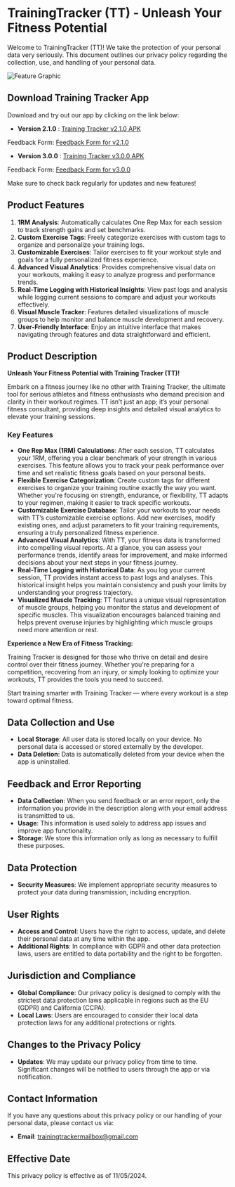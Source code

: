# TrainingTracker (TT) - Unleash Your Fitness Potential

Welcome to TrainingTracker (TT)! We take the protection of your personal data very seriously. This document outlines our privacy policy regarding the collection, use, and handling of your personal data.

![Feature Graphic](https://raw.githubusercontent.com/JeeIn-Park/Training-Tracker-Workout-Monitoring/main/doc/screenshots/RepVizPromotionGraphic.png)


## Download Training Tracker App

Download and try out our app by clicking on the link below:

- **Version 2.1.0** : [Training Tracker v2.1.0 APK](https://github.com/JeeIn-Park/TrainingTracker/raw/main/release/TrainingTracker_ver210.apk)

Feedback Form: [Feedback Form for v2.1.0](https://forms.gle/SfoAL97pRNvBynbo9)

- **Version 3.0.0** : [Training Tracker v3.0.0 APK](https://github.com/JeeIn-Park/TrainingTracker/raw/main/release/TrainingTracker_ver300.apk)

Feedback Form: [Feedback Form for v3.0.0](https://forms.gle/Ui5tDhyf9kBLLkw69)

Make sure to check back regularly for updates and new features!

## Product Features

1. **1RM Analysis**: Automatically calculates One Rep Max for each session to track strength gains and set benchmarks.
2. **Custom Exercise Tags**: Freely categorize exercises with custom tags to organize and personalize your training logs.
3. **Customizable Exercises**: Tailor exercises to fit your workout style and goals for a fully personalized fitness experience.
4. **Advanced Visual Analytics**: Provides comprehensive visual data on your workouts, making it easy to analyze progress and performance trends.
5. **Real-Time Logging with Historical Insights**: View past logs and analysis while logging current sessions to compare and adjust your workouts effectively.
6. **Visual Muscle Tracker**: Features detailed visualizations of muscle groups to help monitor and balance muscle development and recovery.
7. **User-Friendly Interface**: Enjoy an intuitive interface that makes navigating through features and data straightforward and efficient.

## Product Description

**Unleash Your Fitness Potential with Training Tracker (TT)!**

Embark on a fitness journey like no other with Training Tracker, the ultimate tool for serious athletes and fitness enthusiasts who demand precision and clarity in their workout regimes. TT isn’t just an app; it’s your personal fitness consultant, providing deep insights and detailed visual analytics to elevate your training sessions.

### Key Features

- **One Rep Max (1RM) Calculations**: After each session, TT calculates your 1RM, offering you a clear benchmark of your strength in various exercises. This feature allows you to track your peak performance over time and set realistic fitness goals based on your personal bests.
- **Flexible Exercise Categorization**: Create custom tags for different exercises to organize your training routine exactly the way you want. Whether you're focusing on strength, endurance, or flexibility, TT adapts to your regimen, making it easier to track specific workouts.
- **Customizable Exercise Database**: Tailor your workouts to your needs with TT’s customizable exercise options. Add new exercises, modify existing ones, and adjust parameters to fit your training requirements, ensuring a truly personalized fitness experience.
- **Advanced Visual Analytics**: With TT, your fitness data is transformed into compelling visual reports. At a glance, you can assess your performance trends, identify areas for improvement, and make informed decisions about your next steps in your fitness journey.
- **Real-Time Logging with Historical Data**: As you log your current session, TT provides instant access to past logs and analyses. This historical insight helps you maintain consistency and push your limits by understanding your progress trajectory.
- **Visualized Muscle Tracking**: TT features a unique visual representation of muscle groups, helping you monitor the status and development of specific muscles. This visualization encourages balanced training and helps prevent overuse injuries by highlighting which muscle groups need more attention or rest.

**Experience a New Era of Fitness Tracking:**

Training Tracker is designed for those who thrive on detail and desire control over their fitness journey. Whether you're preparing for a competition, recovering from an injury, or simply looking to optimize your workouts, TT provides the tools you need to succeed.

Start training smarter with Training Tracker — where every workout is a step toward optimal fitness.

## Data Collection and Use

- **Local Storage**: All user data is stored locally on your device. No personal data is accessed or stored externally by the developer.
- **Data Deletion**: Data is automatically deleted from your device when the app is uninstalled.

## Feedback and Error Reporting

- **Data Collection**: When you send feedback or an error report, only the information you provide in the description along with your email address is transmitted to us.
- **Usage**: This information is used solely to address app issues and improve app functionality.
- **Storage**: We store this information only as long as necessary to fulfill these purposes.

## Data Protection

- **Security Measures**: We implement appropriate security measures to protect your data during transmission, including encryption.

## User Rights

- **Access and Control**: Users have the right to access, update, and delete their personal data at any time within the app.
- **Additional Rights**: In compliance with GDPR and other data protection laws, users are entitled to data portability and the right to be forgotten.

## Jurisdiction and Compliance

- **Global Compliance**: Our privacy policy is designed to comply with the strictest data protection laws applicable in regions such as the EU (GDPR) and California (CCPA).
- **Local Laws**: Users are encouraged to consider their local data protection laws for any additional protections or rights.

## Changes to the Privacy Policy

- **Updates**: We may update our privacy policy from time to time. Significant changes will be notified to users through the app or via notification.

## Contact Information

If you have any questions about this privacy policy or our handling of your personal data, please contact us via:

- **Email**: trainingtrackermailbox@gmail.com

## Effective Date

This privacy policy is effective as of 11/05/2024.
